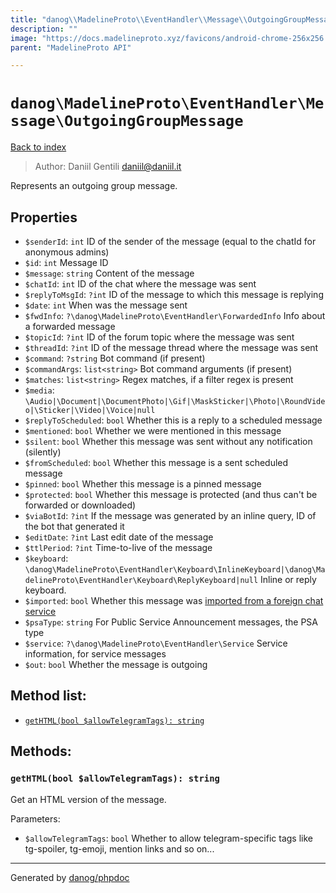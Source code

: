 ```yaml
---
title: "danog\\MadelineProto\\EventHandler\\Message\\OutgoingGroupMessage: Represents an outgoing group message."
description: ""
image: "https://docs.madelineproto.xyz/favicons/android-chrome-256x256.png"
parent: "MadelineProto API"

---
```

# `danog\MadelineProto\EventHandler\Message\OutgoingGroupMessage`
[Back to index](../../../../index.html)

> Author: Daniil Gentili <daniil@daniil.it>  
  

Represents an outgoing group message.  



## Properties
* `$senderId`: `int` ID of the sender of the message (equal to the chatId for anonymous admins)
* `$id`: `int` Message ID
* `$message`: `string` Content of the message
* `$chatId`: `int` ID of the chat where the message was sent
* `$replyToMsgId`: `?int` ID of the message to which this message is replying
* `$date`: `int` When was the message sent
* `$fwdInfo`: `?\danog\MadelineProto\EventHandler\ForwardedInfo` Info about a forwarded message
* `$topicId`: `?int` ID of the forum topic where the message was sent
* `$threadId`: `?int` ID of the message thread where the message was sent
* `$command`: `?string` Bot command (if present)
* `$commandArgs`: `list<string>` Bot command arguments (if present)
* `$matches`: `list<string>` Regex matches, if a filter regex is present
* `$media`: `\Audio|\Document|\DocumentPhoto|\Gif|\MaskSticker|\Photo|\RoundVideo|\Sticker|\Video|\Voice|null` 
* `$replyToScheduled`: `bool` Whether this is a reply to a scheduled message
* `$mentioned`: `bool` Whether we were mentioned in this message
* `$silent`: `bool` Whether this message was sent without any notification (silently)
* `$fromScheduled`: `bool` Whether this message is a sent scheduled message
* `$pinned`: `bool` Whether this message is a pinned message
* `$protected`: `bool` Whether this message is protected (and thus can't be forwarded or downloaded)
* `$viaBotId`: `?int` If the message was generated by an inline query, ID of the bot that generated it
* `$editDate`: `?int` Last edit date of the message
* `$ttlPeriod`: `?int` Time-to-live of the message
* `$keyboard`: `\danog\MadelineProto\EventHandler\Keyboard\InlineKeyboard|\danog\MadelineProto\EventHandler\Keyboard\ReplyKeyboard|null` Inline or reply keyboard.
* `$imported`: `bool` Whether this message was [imported from a foreign chat service](https://core.telegram.org/api/import)
* `$psaType`: `string` For Public Service Announcement messages, the PSA type
* `$service`: `?\danog\MadelineProto\EventHandler\Service` Service information, for service messages
* `$out`: `bool` Whether the message is outgoing

## Method list:
* [`getHTML(bool $allowTelegramTags): string`](#gethtml-bool-allowtelegramtags-string)

## Methods:
### `getHTML(bool $allowTelegramTags): string`

Get an HTML version of the message.


Parameters:

* `$allowTelegramTags`: `bool` Whether to allow telegram-specific tags like tg-spoiler, tg-emoji, mention links and so on...  



---
Generated by [danog/phpdoc](https://phpdoc.daniil.it)
